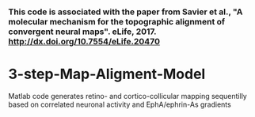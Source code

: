 ### This code is associated with the paper from Savier et al., "A molecular mechanism for the topographic alignment of convergent neural maps". eLife, 2017. http://dx.doi.org/10.7554/eLife.20470

# 3-step-Map-Aligment-Model
Matlab code generates retino- and cortico-collicular mapping sequentilly based on correlated neuronal activity and EphA/ephrin-As gradients
